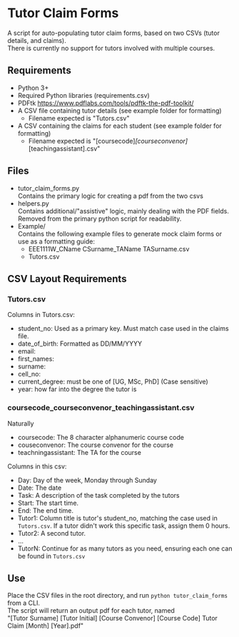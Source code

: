 # Tutor Claim Forms
A script for auto-populating tutor claim forms, based on two CSVs (tutor details, and claims).  
There is currently no support for tutors involved with multiple courses.

 
## Requirements
 - Python 3+
 - Required Python libraries (requirements.csv)
 - PDFtk https://www.pdflabs.com/tools/pdftk-the-pdf-toolkit/
 - A CSV file containing tutor details (see example folder for formatting)
    - Filename expected is "Tutors.csv"
 - A CSV containing the claims for each student (see example folder for formatting)
    - Filename expected is "[coursecode]_[courseconvenor]_[teachingassistant].csv"

## Files
- tutor_claim_forms.py  
    Contains the primary logic for creating a pdf from the two csvs
- helpers.py  
    Contains additional/"assistive" logic, mainly dealing with the PDF fields. Removed from the primary python script for readability.
- Example/  
    Contains the following example files to generate mock claim forms or use as a formatting guide:
    - EEE1111W_CName CSurname_TAName TASurname.csv
    - Tutors.csv  
    
## CSV Layout Requirements
### Tutors.csv
Columns in Tutors.csv:
- student_no: Used as a primary key. Must match case used in the claims file. 
- date_of_birth: Formatted as DD/MM/YYYY 
- email: 
- first_names: 
- surname: 
- cell_no:
- current_degree: must be one of [UG, MSc, PhD] (Case sensitive)
- year: how far into the degree the tutor is
 
 ### coursecode_courseconvenor_teachingassistant.csv
 Naturally
 - coursecode: The 8 character alphanumeric course code
 - couseconvenor: The course convenor for the course
 - teachningassistant: The TA for the course
 
 Columns in this csv:
 - Day: Day of the week, Monday through Sunday
 - Date: The date
 - Task: A description of the task completed by the tutors
 - Start: The start time.
 - End: The end time.
 - Tutor1: Column title is tutor's student_no, matching the case used in `Tutors.csv`. If a tutor didn't work this specific task, assign them 0 hours.
 - Tutor2: A second tutor. 
 - ...
 - TutorN: Continue for as many tutors as you need, ensuring each one can be found in `Tutors.csv`
 
## Use
Place the CSV files in the root directory, and run `python tutor_claim_forms` from a CLI.  
The script will return an output pdf for each tutor, named  
"[Tutor Surname] [Tutor Initial] [Course Convenor] [Course Code] Tutor Claim [Month] [Year].pdf"
